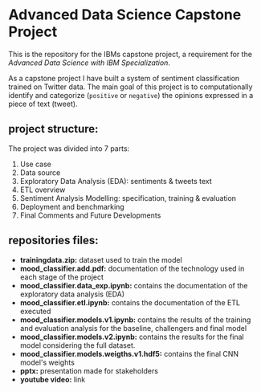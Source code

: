 # Advanced Data Science Capstone Project
This is the repository for the IBMs capstone project, a requirement for the _Advanced Data Science with IBM Specialization_.

As a capstone project I have built a system of sentiment classification trained on Twitter data. The main goal of this project is to computationally identify and categorize (`positive` or `negative`) the opinions expressed in a piece of text (tweet).

## project structure:
The project was divided into 7 parts:

1. Use case
2. Data source
3. Exploratory Data Analysis (EDA): sentiments & tweets text
4. ETL overview
5. Sentiment Analysis Modelling: specification, training & evaluation
6. Deployment and benchmarking
7. Final Comments and Future Developments

## repositories files:
- **trainingdata.zip:** dataset used to train the model
- **mood_classifier.add.pdf:** documentation of the technology used in each stage of the project
- **mood_classifier.data_exp.ipynb:** contains the documentation of the exploratory data analysis (EDA)
- **mood_classifier.etl.ipynb:** contains the documentation of the ETL executed
- **mood_classifier.models.v1.ipynb:** contains the results of the training and evaluation analysis for the baseline, challengers and final model
- **mood_classifier.models.v2.ipynb:** contains the results for the final model considering the full dataset.
- **mood_classifier.models.weigths.v1.hdf5:** contains the final CNN model's weights
- **pptx:** presentation made for stakeholders
- **youtube video:** link
